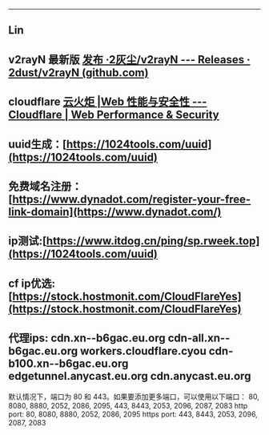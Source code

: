------
Lin
------
v2rayN 最新版 [发布 ·2灰尘/v2rayN --- Releases · 2dust/v2rayN (github.com)](https://github.com/2dust/v2rayN/releases)
------
cloudflare   [云火炬 |Web 性能与安全性 --- Cloudflare | Web Performance & Security](https://dash.cloudflare.com/)
------
uuid生成：[https://1024tools.com/uuid](https://1024tools.com/uuid)
------
免费域名注册：[https://www.dynadot.com/register-your-free-link-domain](https://www.dynadot.com/)
------
ip测试:[https://www.itdog.cn/ping/sp.rweek.top](https://1024tools.com/uuid)
------
cf ip优选: [https://stock.hostmonit.com/CloudFlareYes](https://stock.hostmonit.com/CloudFlareYes)
------
代理ips:
cdn.xn--b6gac.eu.org
cdn-all.xn--b6gac.eu.org
workers.cloudflare.cyou
cdn-b100.xn--b6gac.eu.org
edgetunnel.anycast.eu.org
cdn.anycast.eu.org
------
默认情况下，端口为 80 和 443。如果要添加更多端口，可以使用以下端口：
80, 8080, 8880, 2052, 2086, 2095, 443, 8443, 2053, 2096, 2087, 2083
http port: 80, 8080, 8880, 2052, 2086, 2095
https port: 443, 8443, 2053, 2096, 2087, 2083

